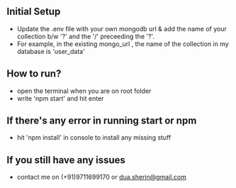 ## Initial Setup

- Update the .env file with your own mongodb url & add the name of your collection b/w '?' and the '/' preceeding the '?'.
- For example, in the existing mongo_url , the name of the collection in my database is 'user_data'

## How to run?

- open the terminal when you are on root folder
- write 'npm start' and hit enter

## If there's any error in running start or npm

- hit 'npm install' in console to install any missing stuff

## If you still have any issues

- contact me on (+91)9711699170 or dua.sherin@gmail.com
